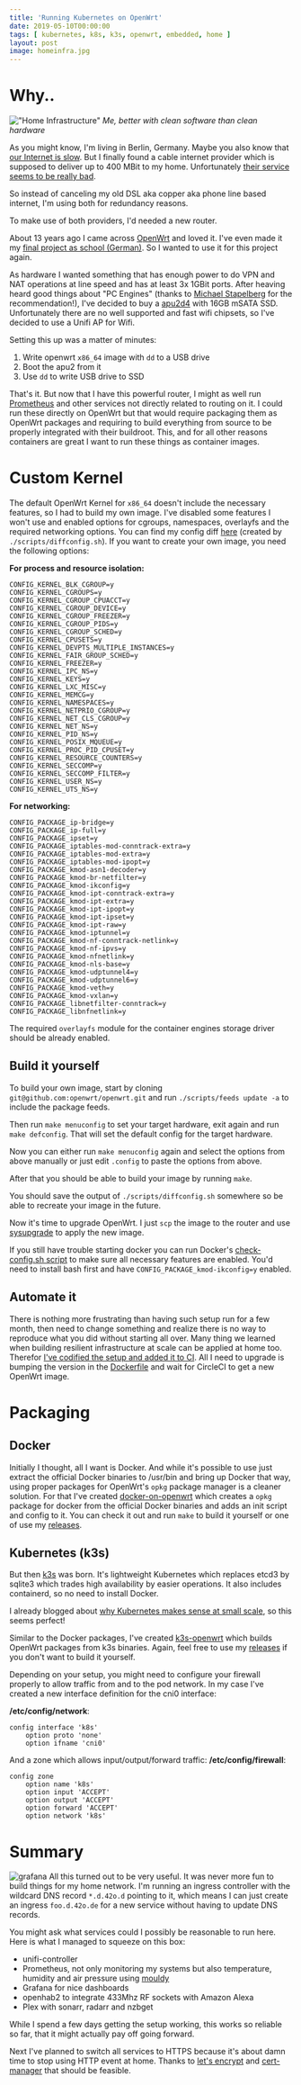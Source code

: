 ```yaml
---
title: 'Running Kubernetes on OpenWrt'
date: 2019-05-10T00:00:00
tags: [ kubernetes, k8s, k3s, openwrt, embedded, home ]
layout: post
image: homeinfra.jpg
---
```


# Why..
!["Home Infrastructure"](homeinfra.jpg)
*Me, better with clean software than clean hardware*

As you might know, I'm living in Berlin, Germany. Maybe you also know that [our
Internet is
slow](https://www.npr.org/2019/01/03/678803790/berlin-is-a-tech-hub-so-why-are-germanys-internet-speeds-so-slow).
But I finally found a cable internet provider which is supposed to deliver up to
400 MBit to my home. Unfortunately [their service seems to be really bad](https://www.trustpilot.com/review/pyur.com).

So instead of canceling my old DSL aka copper aka phone line based internet,
I'm using both for redundancy reasons.

To make use of both providers, I'd needed a new router.

About 13 years ago I came across [OpenWrt](https://www.openwrt.org) and loved
it. I've even made it my [final project as school (German)](router.pdf). So I
wanted to use it for this project again.

As hardware I wanted something that has enough power to do VPN and NAT
operations at line speed and has at least 3x 1GBit ports. After heaving heard
good things about "PC Engines" (thanks to [Michael
Stapelberg](https://twitter.com/zekjur) for the recommendation!), I've decided
to buy a [apu2d4](https://pcengines.ch/apu2d4.htm) with 16GB mSATA SSD.
Unfortunately there are no well supported and fast wifi chipsets, so I've
decided to use a Unifi AP for Wifi.

Setting this up was a matter of minutes:

1. Write openwrt `x86_64` image with `dd` to a USB drive
2. Boot the apu2 from it
3. Use `dd` to write USB drive to SSD

That's it. But now that I have this powerful router, I might as well run
[Prometheus](https://prometheus.io) and other services not directly related to
routing on it. I could run these directly on OpenWrt but that would require packaging them as OpenWrt packages and requiring to build everything from source to be properly integrated with their buildroot. This, and for all other reasons containers are great I want to run these things as container images.

# Custom Kernel
The default OpenWrt Kernel for `x86_64` doesn't include the necessary features,
so I had to build my own image. I've disabled some features I won't use and
enabled options for cgroups, namespaces, overlayfs and the required networking
options. You can find my config diff
[here](https://github.com/5pi-home/openwrt/blob/master/config) (created by
`./scripts/diffconfig.sh`). If you want to create your own image, you need the
following options:

**For process and resource isolation:**
```
CONFIG_KERNEL_BLK_CGROUP=y
CONFIG_KERNEL_CGROUPS=y
CONFIG_KERNEL_CGROUP_CPUACCT=y
CONFIG_KERNEL_CGROUP_DEVICE=y
CONFIG_KERNEL_CGROUP_FREEZER=y
CONFIG_KERNEL_CGROUP_PIDS=y
CONFIG_KERNEL_CGROUP_SCHED=y
CONFIG_KERNEL_CPUSETS=y
CONFIG_KERNEL_DEVPTS_MULTIPLE_INSTANCES=y
CONFIG_KERNEL_FAIR_GROUP_SCHED=y
CONFIG_KERNEL_FREEZER=y
CONFIG_KERNEL_IPC_NS=y
CONFIG_KERNEL_KEYS=y
CONFIG_KERNEL_LXC_MISC=y
CONFIG_KERNEL_MEMCG=y
CONFIG_KERNEL_NAMESPACES=y
CONFIG_KERNEL_NETPRIO_CGROUP=y
CONFIG_KERNEL_NET_CLS_CGROUP=y
CONFIG_KERNEL_NET_NS=y
CONFIG_KERNEL_PID_NS=y
CONFIG_KERNEL_POSIX_MQUEUE=y
CONFIG_KERNEL_PROC_PID_CPUSET=y
CONFIG_KERNEL_RESOURCE_COUNTERS=y
CONFIG_KERNEL_SECCOMP=y
CONFIG_KERNEL_SECCOMP_FILTER=y
CONFIG_KERNEL_USER_NS=y
CONFIG_KERNEL_UTS_NS=y
```

**For networking:**
```
CONFIG_PACKAGE_ip-bridge=y
CONFIG_PACKAGE_ip-full=y
CONFIG_PACKAGE_ipset=y
CONFIG_PACKAGE_iptables-mod-conntrack-extra=y
CONFIG_PACKAGE_iptables-mod-extra=y
CONFIG_PACKAGE_iptables-mod-ipopt=y
CONFIG_PACKAGE_kmod-asn1-decoder=y
CONFIG_PACKAGE_kmod-br-netfilter=y
CONFIG_PACKAGE_kmod-ikconfig=y
CONFIG_PACKAGE_kmod-ipt-conntrack-extra=y
CONFIG_PACKAGE_kmod-ipt-extra=y
CONFIG_PACKAGE_kmod-ipt-ipopt=y
CONFIG_PACKAGE_kmod-ipt-ipset=y
CONFIG_PACKAGE_kmod-ipt-raw=y
CONFIG_PACKAGE_kmod-iptunnel=y
CONFIG_PACKAGE_kmod-nf-conntrack-netlink=y
CONFIG_PACKAGE_kmod-nf-ipvs=y
CONFIG_PACKAGE_kmod-nfnetlink=y
CONFIG_PACKAGE_kmod-nls-base=y
CONFIG_PACKAGE_kmod-udptunnel4=y
CONFIG_PACKAGE_kmod-udptunnel6=y
CONFIG_PACKAGE_kmod-veth=y
CONFIG_PACKAGE_kmod-vxlan=y
CONFIG_PACKAGE_libnetfilter-conntrack=y
CONFIG_PACKAGE_libnfnetlink=y
```

The required `overlayfs` module for the container engines storage driver should
be already enabled.

## Build it yourself
To build your own image, start by cloning `git@github.com:openwrt/openwrt.git`
and run `./scripts/feeds update -a` to include the package feeds.

Then run `make menuconfig` to set your target hardware, exit again and run `make
defconfig`. That will set the default config for the target hardware.

Now you can either run `make menuconfig` again and select the options from above
manually or just edit `.config` to paste the options from above.

After that you should be able to build your image by running `make`.

You should save the output of `./scripts/diffconfig.sh` somewhere so be able to
recreate your image in the future.

Now it's time to upgrade OpenWrt. I just `scp` the image to the router and use
[sysupgrade](https://openwrt.org/docs/guide-user/installation/sysupgrade.cli) to
apply the new image.

If you still have trouble starting docker you can run Docker's [check-config.sh
script](https://github.com/moby/moby/blob/master/contrib/check-config.sh) to
make sure all necessary features are enabled. You'd need to install bash first
and have `CONFIG_PACKAGE_kmod-ikconfig=y` enabled.

## Automate it
There is nothing more frustrating than having such setup run for a few month,
then need to change something and realize there is no way to reproduce what you
did without starting all over. Many thing we learned when building resilient
infrastructure at scale can be applied at home too. Therefor [I've codified the
setup and added it to CI](https://github.com/5pi-home/openwrt).
All I need to upgrade is bumping the version in the
[Dockerfile](https://github.com/5pi-home/openwrt/blob/master/Dockerfile#L14) and
wait for CircleCI to get a new OpenWrt image.

# Packaging
## Docker
Initially I thought, all I want is Docker. And while it's possible to use just
extract the official Docker binaries to /usr/bin and bring up Docker that way,
using proper packages for OpenWrt's `opkg` package manager is a cleaner
solution. For that I've created
[docker-on-openwrt](https://github.com/discordianfish/docker-on-openwrt) which
creates a `opkg` package for docker from the official Docker binaries and adds
an init script and config to it. You can check it out and run `make` to build it
yourself or one of use my
[releases](https://github.com/discordianfish/docker-on-openwrt/releases).

## Kubernetes (k3s)
But then [k3s](https://k3s.io/) was born. It's lightweight Kubernetes which
replaces etcd3 by sqlite3 which trades high availability by easier operations.
It also includes containerd, so no need to install Docker.

I already blogged about [why Kubernetes makes sense at small
scale](/2018/12/18/why-kubernetes-at-small-scale/), so this seems perfect!

Similar to the Docker packages, I've created
[k3s-openwrt](https://github.com/discordianfish/k3s-openwrt) which builds
OpenWrt packages from k3s binaries. Again, feel free to use my
[releases](https://github.com/discordianfish/k3s-openwrt/releases) if you don't
want to build it yourself.

Depending on your setup, you might need to configure your firewall properly to
allow traffic from and to the pod network. In my case I've created a new
interface definition for the cni0 interface:

**/etc/config/network**:
```
config interface 'k8s'
	option proto 'none'
	option ifname 'cni0'
```

And a zone which allows input/output/forward traffic:
**/etc/config/firewall**:
```
config zone
	option name 'k8s'
	option input 'ACCEPT'
	option output 'ACCEPT'
	option forward 'ACCEPT'
	option network 'k8s'
```

# Summary
![grafana](grafana.png)
All this turned out to be very useful. It was never more fun to build things for
my home network. I'm running an ingress controller with the wildcard DNS record
`*.d.42o.d` pointing to it, which means I can just create an ingress
`foo.d.42o.de` for a new service without having to update DNS records.

You might ask what services could I possibly be reasonable to run here. Here is
what I managed to squeeze on this box:

- unifi-controller
- Prometheus, not only monitoring my systems but also temperature, humidity and
  air pressure using [mouldy](https://github.com/vonneudeck/mouldy)
- Grafana for nice dashboards
- openhab2 to integrate 433Mhz RF sockets with Amazon Alexa
- Plex with sonarr, radarr and nzbget

While I spend a few days getting the setup working, this works so reliable so
far, that it might actually pay off going forward.

Next I've planned to switch all services to HTTPS because it's about damn time
to stop using HTTP event at home. Thanks to [let's encrypt](https://letsencrypt.org/) and [cert-manager](https://github.com/jetstack/cert-manager) that should be feasible.
